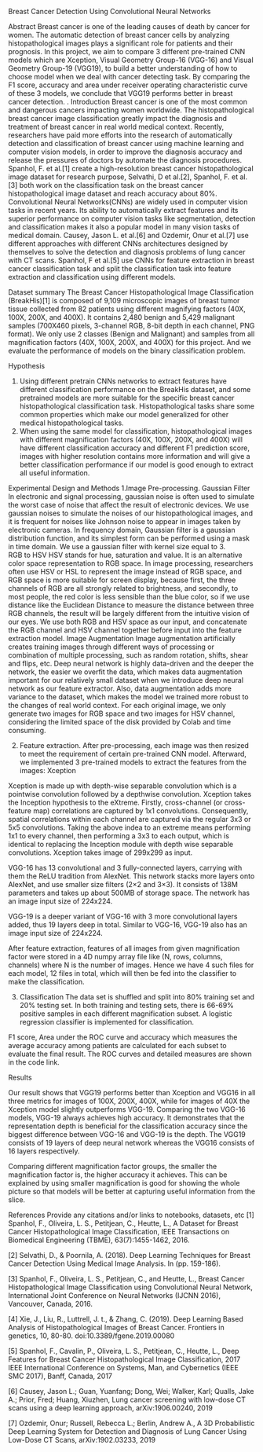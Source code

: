 Breast Cancer Detection Using Convolutional Neural Networks


Abstract
    Breast cancer is one of the leading causes of death by cancer for women. The automatic detection of breast cancer cells by analyzing histopathological images plays a significant role for patients and their prognosis. In this project, we aim to compare 3 different pre-trained CNN models which are Xception, Visual Geometry Group-16 (VGG-16) and Visual Geometry Group-19 (VGG19),  to build a better understanding of how to choose model when we deal with cancer detecting task. By comparing the F1 score, accuracy and area under receiver operating characteristic curve of  these 3 models, we conclude that VGG19 performs better in breast cancer detection.
.
Introduction 
    Breast cancer is one of the most common and dangerous cancers impacting women worldwide. The histopathological breast cancer image classification greatly impact the diagnosis and treatment of breast cancer in real world medical context. Recently, researchers have paid more efforts into the research of automatically detection and classification of breast cancer using machine learning and computer vision models, in order to improve the diagnosis accuracy and release the pressures of doctors by automate the diagnosis procedures. Spanhol, F. et al.[1] create a high-resolution breast cancer histopathological image dataset for research purpose, Selvathi, D et al.[2], Spanhol, F. et al.[3] both work on the classification task on the breast cancer histopathological image dataset and reach accuracy about 80%.
   Convolutional Neural Networks(CNNs) are widely used in computer vision tasks in recent years. Its ability to automatically extract features and its superior performance on computer vision tasks like segmentation, detection and classification makes it also a popular model in many vision tasks of medical domain.  Causey, Jason L. et al.[6] and Ozdemir, Onur et al.[7] use different approaches with different CNNs architectures designed by themselves to solve the detection and diagnosis problems of lung cancer with CT scans. Spanhol, F et al.[5] use CNNs for feature extraction in breast cancer classification task and split the classification task into feature extraction and classification using different models.  

Dataset summary 
    The Breast Cancer Histopathological Image Classification (BreakHis)[1] is  composed of 9,109 microscopic images of breast tumor tissue collected from 82 patients using different magnifying factors (40X, 100X, 200X, and 400X). It contains 2,480  benign and 5,429 malignant samples (700X460 pixels, 3-channel RGB, 8-bit depth in each channel, PNG format). 
    We only use 2 classes (Benign and Malignant) and samples from all magnification factors (40X, 100X, 200X, and 400X) for this project. And we evaluate the performance of models on the binary classification problem.

Hypothesis 
1.  Using different pretrain CNNs networks to extract features have different classification performance on the BreakHis dataset, and some pretrained models are more suitable for the specific breast cancer histopathological classification task. Histopathological tasks share some common properties which make our model generalized for other medical histopathological tasks.
2.   When using the same model for classification, histopathological images with different magnification factors (40X, 100X, 200X, and 400X) will have different classification accuracy and different F1 prediction score, images with higher resolution contains more information and will give a better classification performance if our model is good enough to extract all useful information. 


Experimental Design and Methods
1.Image Pre-processing.
Gaussian Filter
In electronic and signal processing, gaussian noise is often used to simulate the worst case of noise that affect the result of electronic devices. We use gaussian noises to simulate the noises of our histopathological images, and it is frequent for noises like Johnson noise to appear in images taken by electronic cameras. In frequency domain, Gaussian filter is a gaussian distribution function, and its simplest form can be performed using a mask in time domain. We use a gaussian filter with kernel size equal to 3.  
RGB to HSV
HSV stands for hue, saturation and value. It is an alternative color space representation to RGB space. In image processing, researchers often use HSV or HSL to represent the image instead of RGB space, and RGB space is more suitable for screen display, because first, the three channels of RGB are all strongly related to brightness, and secondly, to most people, the red color is less sensible than the blue color, so if we use distance like the Euclidean Distance to measure the distance between three RGB channels, the result will be largely different from the intuitive vision of our eyes. We use both RGB and HSV space as our input, and concatenate the RGB channel and HSV channel together before input into the feature extraction model.
Image Augmentation
Image augmentation artificially creates training images through different ways of processing or combination of multiple processing, such as random rotation, shifts, shear and flips, etc. Deep neural network is highly data-driven and the deeper the network, the easier we overfit the data, which makes data augmentation important for our relatively small dataset when we introduce deep neural network as our feature extractor. Also, data augmentation adds more variance to the dataset, which makes the model we trained more robust to the changes of real world context. For each original image, we only generate two images for RGB space and two images for HSV channel, considering the limited space of the disk provided by Colab and time consuming.

2. Feature extraction.
After pre-processing, each image was then resized to meet the requirement of certain pre-trained CNN model. Afterward, we implemented 3 pre-trained models to extract the features from the images:
Xception

Xception is made up with depth-wise separable convolution which is a pointwise convolution followed by a depthwise convolution. Xception takes the Inception hypothesis to the eXtreme. Firstly, cross-channel (or cross-feature map) correlations are captured by 1x1 convolutions. Consequently, spatial correlations within each channel are captured via the regular 3x3 or 5x5 convolutions. Taking the above indea to an extreme means performing 1x1 to every channel, then performing a 3x3 to each output, which is identical to replacing the Inception module with depth wise separable convolutions. Xception takes image of 299x299 as input.

VGG-16 has 13 convolutional and 3 fully-connected layers, carrying with them the ReLU tradition from AlexNet. This network stacks more layers onto AlexNet, and use smaller size filters (2×2 and 3×3). It consists of 138M parameters and takes up about 500MB of storage space. The network has an image input size of 224x224.

VGG-19 is a deeper variant of VGG-16 with 3 more convolutional layers added, thus 19 layers deep in total. Similar to VGG-16, VGG-19 also has an image input size of 224x224.

After feature extraction, features of all images from given magnification factor were stored in a 4D numpy array file like (N, rows, columns, channels) where N is the number of images. Hence we have 4 such files for each model, 12 files in total, which will then be fed into the classifier to make the classification.

3. Classification
The data set is shuffled and split into 80% training set and 20% testing set. In both
training and testing sets, there is 66-69% positive samples in each different magnification subset. A logistic regression classifier is implemented for classification.

F1 score, Area under the ROC curve and accuracy which measures the average accuracy among patients are calculated for each subset to evaluate the final result.
The ROC curves and detailed measures are shown in the code link.

Results

Our result shows that VGG19 performs better than Xception and VGG16 in all three metrics for images of 100X, 200X, 400X, while for images of 40X the Xception model slightly outperforms VGG-19. Comparing the two VGG-16 models, VGG-19 always achieves high accuracy. It  demonstrates that the representation depth is beneficial for the classification accuracy since the biggest difference between VGG-16 and VGG-19 is the depth. The VGG19 consists of 19 layers of deep neural network whereas the VGG16 consists of 16 layers respectively.

Comparing different magnification factor groups, the smaller the magnification factor is, the higher accuracy it achieves. This can be explained by using smaller magnification is good for showing the whole picture so that models will be better at capturing useful information from the slice. 



References
Provide any citations and/or links to notebooks, datasets, etc
[1] Spanhol, F., Oliveira, L. S., Petitjean, C., Heutte, L., A Dataset for Breast Cancer Histopathological Image Classification, IEEE Transactions on Biomedical Engineering (TBME), 63(7):1455-1462, 2016.

[2] Selvathi, D., & Poornila, A. (2018). Deep Learning Techniques for Breast Cancer Detection Using Medical Image Analysis. In (pp. 159-186).
 
[3] Spanhol, F., Oliveira, L. S., Petitjean, C., and Heutte, L., Breast Cancer Histopathological Image Classification using Convolutional Neural Network, International Joint Conference on Neural Networks (IJCNN 2016), Vancouver, Canada, 2016.

[4] Xie, J., Liu, R., Luttrell, J. t., & Zhang, C. (2019). Deep Learning Based Analysis of Histopathological Images of Breast Cancer. Frontiers in genetics, 10, 80-80. doi:10.3389/fgene.2019.00080
 
[5] Spanhol, F., Cavalin, P.,  Oliveira, L. S., Petitjean, C., Heutte, L., Deep Features for Breast Cancer Histopathological Image Classification, 2017 IEEE International Conference on Systems, Man, and Cybernetics (IEEE SMC 2017), Banff, Canada, 2017

[6] Causey, Jason L.; Guan, Yuanfang; Dong, Wei; Walker, Karl; Qualls, Jake A.; Prior, Fred; Huang, Xiuzhen, Lung cancer screening with low-dose CT scans using a deep learning approach, arXiv:1906.00240, 2019

[7] Ozdemir, Onur; Russell, Rebecca L.; Berlin, Andrew A., A 3D Probabilistic Deep Learning System for Detection and Diagnosis of Lung Cancer Using Low-Dose CT Scans, arXiv:1902.03233, 2019


